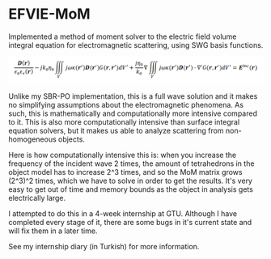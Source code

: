 # EFVIE-MoM

Implemented a method of moment solver to the electric field volume integral equation for electromagnetic scattering, using SWG basis functions.

![Electric Field Volume Integral Equation](EFVIE.png "Electric Field Volume Integral Equation1")

Unlike my SBR-PO implementation, this is a full wave solution and it makes no simplifying assumptions about the electromagnetic phenomena. As such, this is mathematically and computationally more intensive compared to it. This is also more computationally intensive than surface integral equation solvers, but it makes us able to analyze scattering from non-homogeneous objects.

Here is how computationally intensive this is: when you increase the frequency of the incident wave 2 times, the amount of tetrahedrons in the object model has to increase 2^3 times, and so the MoM matrix grows (2^3)^2 times, which we have to solve in order to get the results. It's very easy to get out of time and memory bounds as the object in analysis gets electrically large.

I attempted to do this in a 4-week internship at GTU. Although I have completed every stage of it, there are some bugs in it's current state and will fix them in a later time.

See my internship diary (in Turkish) for more information.
